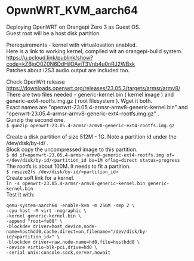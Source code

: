 # OpwnWRT_KVM_aarch64

Deploying OpenWRT on Orangepi Zero 3 as Guest OS.  
  Guest root will be a host disk partition.  

Prerequirements - kernel with virtualosation enabled.  
Here is a link to working kernel, compiled wit an orangepi-build  system.  
https://u.pcloud.link/publink/show?code=kZBjoO0Z0N6DdHilOAyiT3Vnb4u0nRJ2WBxk  
Patches about I2S3 audio output are included too.  



  Check OpenWrt release https://downloads.openwrt.org/releases/23.05.3/targets/armsr/armv8/  
  There are two files needed - generic-kernel.bin ( kernel image ) and  
  generic-ext4-rootfs.img.gz ( root filesystem ). Wget it both.  
  Exact names are "openwrt-23.05.4-armsr-armv8-generic-kernel.bin" and  
  "openwrt-23.05.4-armsr-armv8-generic-ext4-rootfs.img.gz" .  
  Gunzip the second one.  
  ``` $ gunzip openwrt-23.05.4-armsr-armv8-generic-ext4-rootfs.img.gz ```  
  
  Create a disk partition of size 512M - 1G. Note a partition id under the /dev/disk/by-id/ .  
  Block copy the uncompressed image to this partition.  
  ``` $ dd if=openwrt-23.05.4-armsr-armv8-generic-ext4-rootfs.img of=</dev/disk/by-id/<partition_id bs=1M oflag=direct status=progress ```  
  The rootfs is about 100M. It needs to fit a partition.  
  ``` $ resize2fs /dev/disk/by-id/<partition_id> ```  
  Create soft link for a kernel.  
  ``` ln -s openwrt-23.05.4-armsr-armv8-generic-kernel.bin generic-kernel.bin ```  
  Test it with:  
  ```
 qemu-system-aarch64 -enable-kvm -m 256M -smp 2 \
-cpu host -M virt -nographic \
-kernel generic-kernel.bin \
-append "root=fe00" \
-blockdev driver=host_device,node-name=hosthdd0,cache.direct=on,filename="/dev/disk/by-id/<partition_id>" \
-blockdev driver=raw,node-name=hd0,file=hosthdd0 \
-device virtio-blk-pci,drive=hd0 \
-serial unix:console.sock,server,nowait
```

